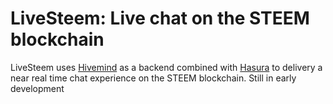 # LiveSteem: Live chat on the STEEM blockchain

LiveSteem uses [Hivemind](https://github.com/steemit/hivemind) as a backend combined with [Hasura](https://github.com/hasura/graphql-engine) to delivery a near real time chat experience on the STEEM blockchain. Still in early development

